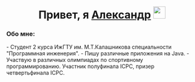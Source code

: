 <h1 align="center">Привет, я  <a href="https://github.com/alexkorep04" target="_blank">Александр</a> 
<img src="https://github.com/blackcater/blackcater/raw/main/images/Hi.gif" height="32"/></h1>
<h3>Обо мне: </h1>
- Студент 2 курса ИжГТУ им. М.Т.Калашникова специальности "Программная инженерия".
- Пишу различные приложения на Java.
- Участвую в различных олимпиадах по спортивному программированию. Участник полуфинала ICPC, призер четвертьфинала ICPC.
